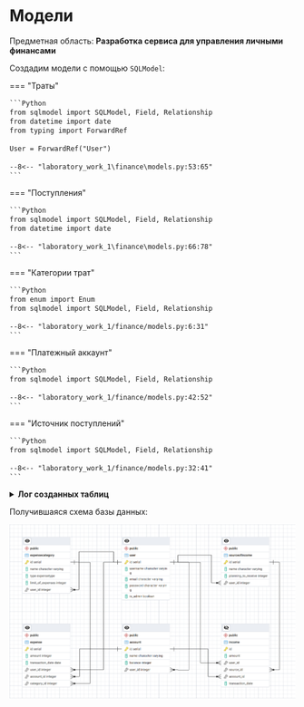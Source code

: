 # Модели

Предметная область: __Разработка сервиса для управления личными финансами__

Создадим модели с помощью `SQLModel`:


=== "Траты"

    ```Python
    from sqlmodel import SQLModel, Field, Relationship
    from datetime import date
    from typing import ForwardRef
    
    User = ForwardRef("User")

    --8<-- "laboratory_work_1\finance\models.py:53:65"
    ```

=== "Поступления"

    ```Python
    from sqlmodel import SQLModel, Field, Relationship
    from datetime import date

    --8<-- "laboratory_work_1\finance\models.py:66:78"
    ```

=== "Категории трат"

    ```Python
    from enum import Enum
    from sqlmodel import SQLModel, Field, Relationship

    --8<-- "laboratory_work_1/finance/models.py:6:31"
    ```

=== "Платежный аккаунт"

    ```Python
    from sqlmodel import SQLModel, Field, Relationship

    --8<-- "laboratory_work_1/finance/models.py:42:52"
    ```

=== "Источник поступлений"

    ```Python
    from sqlmodel import SQLModel, Field, Relationship

    --8<-- "laboratory_work_1/finance/models.py:32:41"
    ```


<details>
<summary><b>Лог созданных таблиц</b></summary>

~~~~sql
CREATE TABLE "user" (
        id SERIAL NOT NULL,
        username VARCHAR NOT NULL,
        email VARCHAR NOT NULL,
        password VARCHAR NOT NULL,
        is_admin BOOLEAN NOT NULL,
        PRIMARY KEY (id)
)

CREATE TABLE expensecategory (
        id SERIAL NOT NULL,
        name VARCHAR NOT NULL,
        type expensetype NOT NULL,
        limit_of_expenses INTEGER,
        user_id INTEGER NOT NULL,
        PRIMARY KEY (id),
        FOREIGN KEY(user_id) REFERENCES "user" (id)
)

CREATE TABLE sourceofincome (
        id SERIAL NOT NULL,
        name VARCHAR NOT NULL,
        planning_to_receive INTEGER,
        user_id INTEGER NOT NULL,
        PRIMARY KEY (id),
        FOREIGN KEY(user_id) REFERENCES "user" (id)
)

CREATE TABLE account (
        id SERIAL NOT NULL,
        name VARCHAR NOT NULL,
        balance INTEGER,
        user_id INTEGER,
        PRIMARY KEY (id),
        FOREIGN KEY(user_id) REFERENCES "user" (id)
)

CREATE TABLE expense (
        id SERIAL NOT NULL,
        amount INTEGER NOT NULL,
        transaction_date DATE NOT NULL,
        user_id INTEGER NOT NULL,
        account_id INTEGER,
        category_id INTEGER,
        PRIMARY KEY (id),
        FOREIGN KEY(user_id) REFERENCES "user" (id),
        FOREIGN KEY(account_id) REFERENCES account (id),
        FOREIGN KEY(category_id) REFERENCES expensecategory (id)
)

CREATE TABLE income (
        id SERIAL NOT NULL,
        amount INTEGER NOT NULL,
        transaction_date DATE NOT NULL,
        user_id INTEGER NOT NULL,
        source_id INTEGER,
        account_id INTEGER,
        PRIMARY KEY (id),
        FOREIGN KEY(user_id) REFERENCES "user" (id),
        FOREIGN KEY(source_id) REFERENCES sourceofincome (id),
        FOREIGN KEY(account_id) REFERENCES account (id)
)
~~~~

</details>

Получившаяся схема базы данных:

![DB](media/erd.png)
